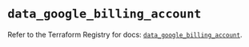 # `data_google_billing_account`

Refer to the Terraform Registry for docs: [`data_google_billing_account`](https://registry.terraform.io/providers/hashicorp/google/6.20.0/docs/data-sources/billing_account).
